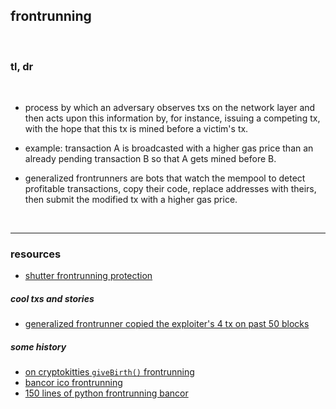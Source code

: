 ## frontrunning 

<br>

### tl, dr

<br>


* process by which an adversary observes txs on the network layer and then acts upon this information by, for instance, issuing a competing tx, with the hope that this tx is mined before a victim's tx.


* example: transaction A is broadcasted with a higher gas price than an already pending transaction B so that A gets mined before B.


* generalized frontrunners are bots that watch the mempool to detect profitable transactions, copy their code, replace addresses with theirs, then submit the modified tx with a higher gas price.

<br>

---

### resources


* [shutter frontrunning protection](https://github.com/shutter-network/shutter)

##### cool txs and stories

* [generalized frontrunner copied the exploiter's 4 tx on past 50 blocks](https://twitter.com/bertcmiller/status/1613257826654392320)


##### some history

* [on cryptokitties `giveBirth()` frontrunning](https://maven11.substack.com/p/modular-mev-part-1the-introduction)
* [bancor ico frontrunning](https://hackingdistributed.com/2017/06/19/bancor-is-flawed/?ref=hackernoon.com)
* [150 lines of python frontrunning bancor](https://hackernoon.com/front-running-bancor-in-150-lines-of-python-with-ethereum-api-d5e2bfd0d798)
